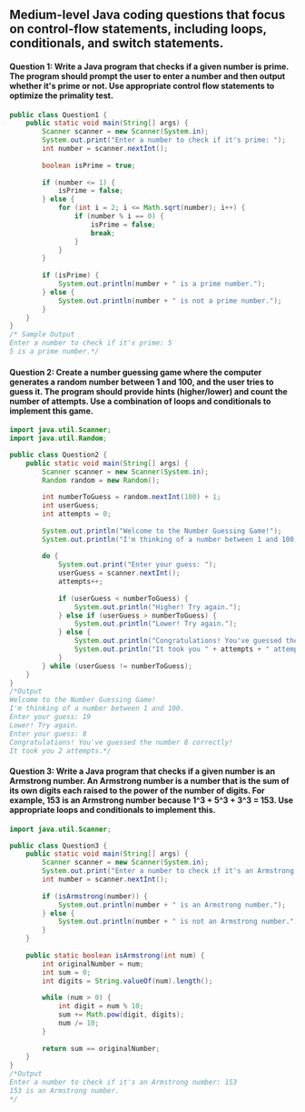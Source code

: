 ## Medium-level Java coding questions that focus on control-flow statements, including loops, conditionals, and switch statements.

#### Question 1: Write a Java program that checks if a given number is prime. The program should prompt the user to enter a number and then output whether it's prime or not. Use appropriate control flow statements to optimize the primality test.

```java
public class Question1 {
    public static void main(String[] args) {
        Scanner scanner = new Scanner(System.in);
        System.out.print("Enter a number to check if it's prime: ");
        int number = scanner.nextInt();
        
        boolean isPrime = true;
        
        if (number <= 1) {
            isPrime = false;
        } else {
            for (int i = 2; i <= Math.sqrt(number); i++) {
                if (number % i == 0) {
                    isPrime = false;
                    break;
                }
            }
        }
        
        if (isPrime) {
            System.out.println(number + " is a prime number.");
        } else {
            System.out.println(number + " is not a prime number.");
        }
    }
}
/* Sample Output
Enter a number to check if it's prime: 5
5 is a prime number.*/
```
#### Question 2: Create a number guessing game where the computer generates a random number between 1 and 100, and the user tries to guess it. The program should provide hints (higher/lower) and count the number of attempts. Use a combination of loops and conditionals to implement this game.

```java
import java.util.Scanner;
import java.util.Random;

public class Question2 {
    public static void main(String[] args) {
        Scanner scanner = new Scanner(System.in);
        Random random = new Random();
        
        int numberToGuess = random.nextInt(100) + 1;
        int userGuess;
        int attempts = 0;
        
        System.out.println("Welcome to the Number Guessing Game!");
        System.out.println("I'm thinking of a number between 1 and 100.");
        
        do {
            System.out.print("Enter your guess: ");
            userGuess = scanner.nextInt();
            attempts++;
            
            if (userGuess < numberToGuess) {
                System.out.println("Higher! Try again.");
            } else if (userGuess > numberToGuess) {
                System.out.println("Lower! Try again.");
            } else {
                System.out.println("Congratulations! You've guessed the number " + numberToGuess + " correctly!");
                System.out.println("It took you " + attempts + " attempts.");
            }
        } while (userGuess != numberToGuess);
    }
}
/*Output
Welcome to the Number Guessing Game!
I'm thinking of a number between 1 and 100.
Enter your guess: 19
Lower! Try again.
Enter your guess: 8
Congratulations! You've guessed the number 8 correctly!
It took you 2 attempts.*/
```

#### Question 3: Write a Java program that checks if a given number is an Armstrong number. An Armstrong number is a number that is the sum of its own digits each raised to the power of the number of digits. For example, 153 is an Armstrong number because 1^3 + 5^3 + 3^3 = 153. Use appropriate loops and conditionals to implement this.

```java
import java.util.Scanner;

public class Question3 {
    public static void main(String[] args) {
        Scanner scanner = new Scanner(System.in);
        System.out.print("Enter a number to check if it's an Armstrong number: ");
        int number = scanner.nextInt();
        
        if (isArmstrong(number)) {
            System.out.println(number + " is an Armstrong number.");
        } else {
            System.out.println(number + " is not an Armstrong number.");
        }
    }
    
    public static boolean isArmstrong(int num) {
        int originalNumber = num;
        int sum = 0;
        int digits = String.valueOf(num).length();
        
        while (num > 0) {
            int digit = num % 10;
            sum += Math.pow(digit, digits);
            num /= 10;
        }
        
        return sum == originalNumber;
    }
}
/*Output
Enter a number to check if it's an Armstrong number: 153
153 is an Armstrong number.
*/
```